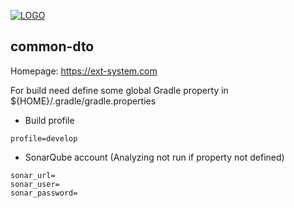 [![LOGO](https://ext-system.com/pictures/logo.png)](https://ext-system.com)

## common-dto

Homepage: https://ext-system.com

For build need define some global Gradle property in ${HOME}/.gradle/gradle.properties
* Build profile
```
profile=develop
```
* SonarQube account (Analyzing not run if property not defined)
```
sonar_url=
sonar_user=
sonar_password=
```